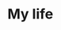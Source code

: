 <script setup>
import timeline from '../components/customTimeline.vue';
</script>

# My life

<timeline />